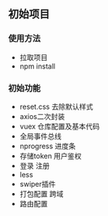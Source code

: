 ## 初始项目

### 使用方法
- 拉取项目
- npm install

### 初始功能
- reset.css 去除默认样式
- axios二次封装
- vuex 仓库配置及基本代码
- 全局事件总线
- nprogress 进度条
- 存储token 用户鉴权
- 登录 注册
- less
- swiper插件
- 打包配置 跨域
- 路由配置